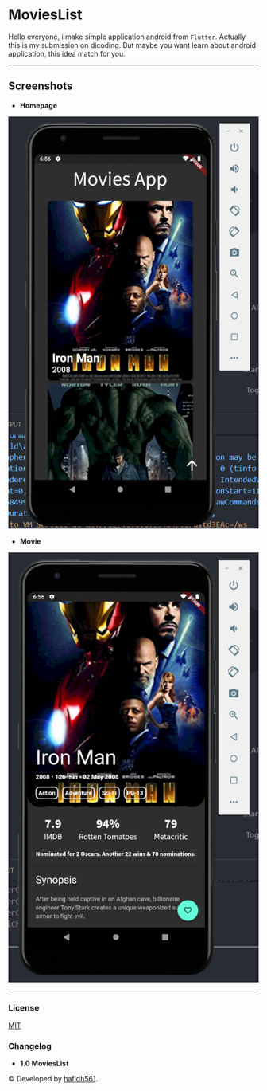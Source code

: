 # MoviesList

Hello everyone, i make simple application android from `Flutter`. Actually this is my submission on dicoding. But maybe you want learn about android application, this idea match for you.

---

## Screenshots

- **Homepage**

![Index](./screenshots/screenshot_1.png 'Homepage')

- **Movie**

![Predict](./screenshots/screenshot_2.png 'Movie')

---

### License

[MIT](./LICENSE)

### Changelog

- **1.0 MoviesList**

© Developed by [hafidh561](https://github.com/hafidh561).
